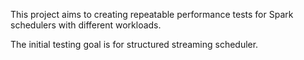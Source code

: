 This project aims to creating repeatable performance tests for Spark schedulers with different workloads.

The initial testing goal is for structured streaming scheduler.

